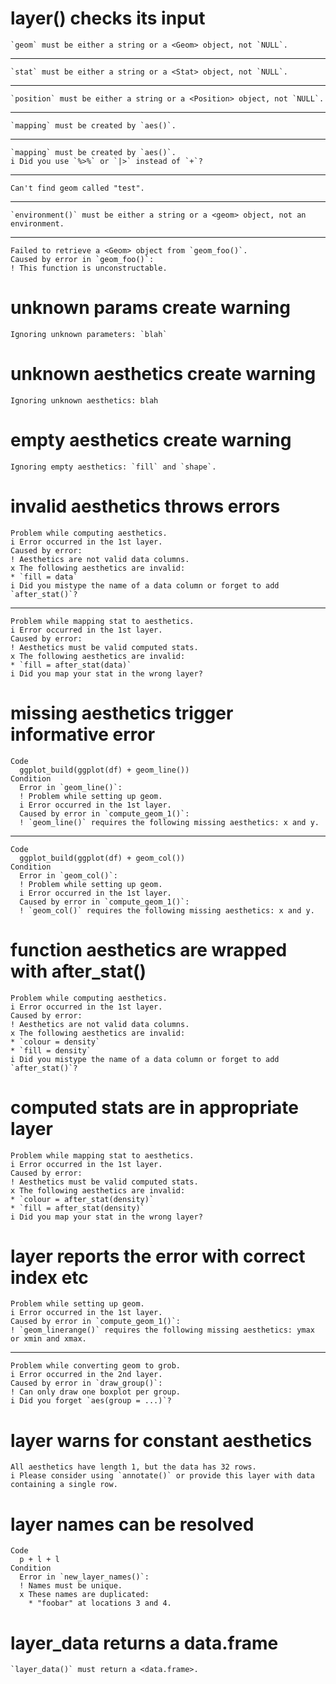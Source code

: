 # layer() checks its input

    `geom` must be either a string or a <Geom> object, not `NULL`.

---

    `stat` must be either a string or a <Stat> object, not `NULL`.

---

    `position` must be either a string or a <Position> object, not `NULL`.

---

    `mapping` must be created by `aes()`.

---

    `mapping` must be created by `aes()`.
    i Did you use `%>%` or `|>` instead of `+`?

---

    Can't find geom called "test".

---

    `environment()` must be either a string or a <geom> object, not an environment.

---

    Failed to retrieve a <Geom> object from `geom_foo()`.
    Caused by error in `geom_foo()`:
    ! This function is unconstructable.

# unknown params create warning

    Ignoring unknown parameters: `blah`

# unknown aesthetics create warning

    Ignoring unknown aesthetics: blah

# empty aesthetics create warning

    Ignoring empty aesthetics: `fill` and `shape`.

# invalid aesthetics throws errors

    Problem while computing aesthetics.
    i Error occurred in the 1st layer.
    Caused by error:
    ! Aesthetics are not valid data columns.
    x The following aesthetics are invalid:
    * `fill = data`
    i Did you mistype the name of a data column or forget to add `after_stat()`?

---

    Problem while mapping stat to aesthetics.
    i Error occurred in the 1st layer.
    Caused by error:
    ! Aesthetics must be valid computed stats.
    x The following aesthetics are invalid:
    * `fill = after_stat(data)`
    i Did you map your stat in the wrong layer?

# missing aesthetics trigger informative error

    Code
      ggplot_build(ggplot(df) + geom_line())
    Condition
      Error in `geom_line()`:
      ! Problem while setting up geom.
      i Error occurred in the 1st layer.
      Caused by error in `compute_geom_1()`:
      ! `geom_line()` requires the following missing aesthetics: x and y.

---

    Code
      ggplot_build(ggplot(df) + geom_col())
    Condition
      Error in `geom_col()`:
      ! Problem while setting up geom.
      i Error occurred in the 1st layer.
      Caused by error in `compute_geom_1()`:
      ! `geom_col()` requires the following missing aesthetics: x and y.

# function aesthetics are wrapped with after_stat()

    Problem while computing aesthetics.
    i Error occurred in the 1st layer.
    Caused by error:
    ! Aesthetics are not valid data columns.
    x The following aesthetics are invalid:
    * `colour = density`
    * `fill = density`
    i Did you mistype the name of a data column or forget to add `after_stat()`?

# computed stats are in appropriate layer

    Problem while mapping stat to aesthetics.
    i Error occurred in the 1st layer.
    Caused by error:
    ! Aesthetics must be valid computed stats.
    x The following aesthetics are invalid:
    * `colour = after_stat(density)`
    * `fill = after_stat(density)`
    i Did you map your stat in the wrong layer?

# layer reports the error with correct index etc

    Problem while setting up geom.
    i Error occurred in the 1st layer.
    Caused by error in `compute_geom_1()`:
    ! `geom_linerange()` requires the following missing aesthetics: ymax or xmin and xmax.

---

    Problem while converting geom to grob.
    i Error occurred in the 2nd layer.
    Caused by error in `draw_group()`:
    ! Can only draw one boxplot per group.
    i Did you forget `aes(group = ...)`?

# layer warns for constant aesthetics

    All aesthetics have length 1, but the data has 32 rows.
    i Please consider using `annotate()` or provide this layer with data containing a single row.

# layer names can be resolved

    Code
      p + l + l
    Condition
      Error in `new_layer_names()`:
      ! Names must be unique.
      x These names are duplicated:
        * "foobar" at locations 3 and 4.

# layer_data returns a data.frame

    `layer_data()` must return a <data.frame>.

